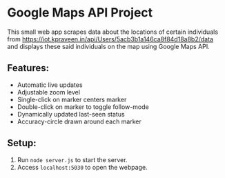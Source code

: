# Google Maps API Project

This small web app scrapes data about the locations of certain individuals from https://iot.kpraveen.in/api/Users/5acb3b1a146ca8f84d18a8b2/data and displays these said individuals on the map using Google Maps API.

## Features:
* Automatic live updates
* Adjustable zoom level
* Single-click on marker centers marker
* Double-click on marker to toggle follow-mode
* Dynamically updated last-seen status
* Accuracy-circle drawn around each marker

## Setup:
1. Run `node server.js` to start the server.
2. Access `localhost:5030` to open the webpage.